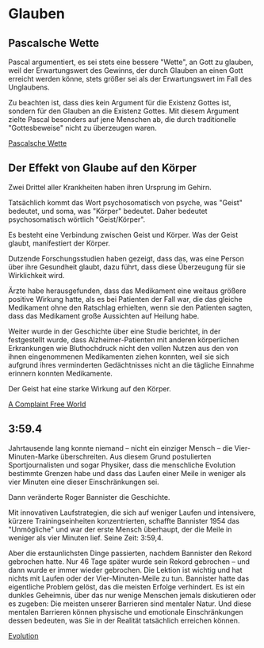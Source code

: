 # Glauben

## Pascalsche Wette

Pascal argumentiert, es sei stets eine bessere "Wette", an Gott zu glauben, weil der Erwartungswert des Gewinns, der durch Glauben an einen Gott erreicht werden könne, stets größer sei als der Erwartungswert im Fall des Unglaubens.

Zu beachten ist, dass dies kein Argument für die Existenz Gottes ist, sondern für den Glauben an die Existenz Gottes. Mit diesem Argument zielte Pascal besonders auf jene Menschen ab, die durch traditionelle "Gottesbeweise" nicht zu überzeugen waren. 

[Pascalsche Wette](https://de.wikipedia.org/wiki/Pascalsche_Wette)

## Der Effekt von Glaube auf den Körper

Zwei Drittel aller Krankheiten haben ihren Ursprung im Gehirn. 

Tatsächlich kommt das Wort psychosomatisch von psyche, was "Geist" bedeutet, und soma, was "Körper" bedeutet. Daher bedeutet psychosomatisch wörtlich "Geist/Körper". 

Es besteht eine Verbindung zwischen Geist und Körper. Was der Geist glaubt, manifestiert der Körper. 

Dutzende Forschungsstudien haben gezeigt, dass das, was eine Person über ihre Gesundheit glaubt, dazu führt, dass diese Überzeugung für sie Wirklichkeit wird. 

Ärzte habe herausgefunden, dass das Medikament eine weitaus größere positive Wirkung hatte, als es bei Patienten der Fall war, die das gleiche Medikament ohne den Ratschlag erhielten, wenn sie den Patienten sagten, dass das Medikament große Aussichten auf Heilung habe. 

Weiter wurde in der Geschichte über eine Studie berichtet, in der festgestellt wurde, dass Alzheimer-Patienten mit anderen körperlichen Erkrankungen wie Bluthochdruck nicht den vollen Nutzen aus den von ihnen eingenommenen Medikamenten ziehen konnten, weil sie sich aufgrund ihres verminderten Gedächtnisses nicht an die tägliche Einnahme erinnern konnten Medikamente. 

Der Geist hat eine starke Wirkung auf den Körper.

[A Complaint Free World](https://www.goodreads.com/book/show/1469401.A_Complaint_Free_World)

## 3:59.4

Jahrtausende lang konnte niemand – nicht ein einziger Mensch – die Vier-Minuten-Marke überschreiten. Aus diesem Grund postulierten Sportjournalisten und sogar Physiker, dass die menschliche Evolution bestimmte Grenzen habe und dass das Laufen einer Meile in weniger als vier Minuten eine dieser Einschränkungen sei.

Dann veränderte Roger Bannister die Geschichte.

Mit innovativen Laufstrategien, die sich auf weniger Laufen und intensivere, kürzere Trainingseinheiten konzentrierten, schaffte Bannister 1954 das "Unmögliche" und war der erste Mensch überhaupt, der die Meile in weniger als vier Minuten lief. Seine Zeit: 3:59,4.

Aber die erstaunlichsten Dinge passierten, nachdem Bannister den Rekord gebrochen hatte. Nur 46 Tage später wurde sein Rekord gebrochen – und dann wurde er immer wieder gebrochen. Die Lektion ist wichtig und hat nichts mit Laufen oder der Vier-Minuten-Meile zu tun. Bannister hatte das eigentliche Problem gelöst, das die meisten Erfolge verhindert. Es ist ein dunkles Geheimnis, über das nur wenige Menschen jemals diskutieren oder es zugeben: Die meisten unserer Barrieren sind mentaler Natur. Und diese mentalen Barrieren können physische und emotionale Einschränkungen dessen bedeuten, was Sie in der Realität tatsächlich erreichen können.

[Evolution](https://www.goodreads.com/book/show/17570741-evolution)